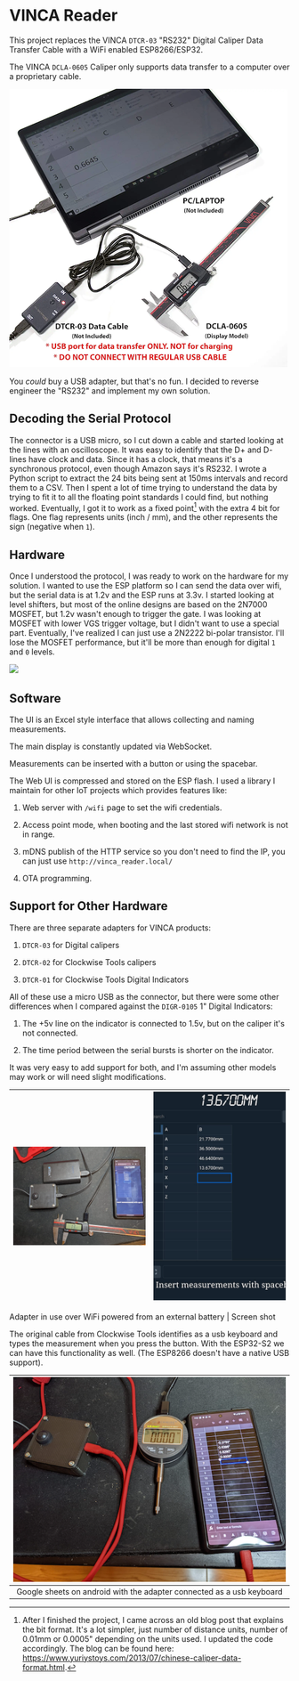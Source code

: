 # VINCA Reader

  

This project replaces the VINCA `DTCR-03` "RS232" Digital Caliper Data Transfer Cable with a WiFi enabled ESP8266/ESP32.

  

The VINCA `DCLA-0605` Caliper only supports data transfer to a computer over a proprietary cable.

![](assets/VincaDataCable.png)

  

You _could_ buy a USB adapter, but that's no fun. I decided to reverse engineer the "RS232" and implement my own solution.

  
  

## Decoding the Serial Protocol

  

The connector is a USB micro, so I cut down a cable and started looking at the lines with an oscilloscope. It was easy to identify that the D+ and D- lines have clock and data. Since it has a clock, that means it's a synchronous protocol, even though Amazon says it's RS232. I wrote a Python script to extract the 24 bits being sent at 150ms intervals and record them to a CSV. Then I spent a lot of time trying to understand the data by trying to fit it to all the floating point standards I could find, but nothing worked. Eventually, I got it to work as a fixed point[^1] with the extra 4 bit for flags. One flag represents units (inch / mm), and the other represents the sign (negative when `1`).

  

[^1]: After I finished the project, I came across an old blog post that explains the bit format. It's a lot simpler, just number of distance units, number of 0.01mm or 0.0005" depending on the units used. I updated the code accordingly. The blog can be found here: https://www.yuriystoys.com/2013/07/chinese-caliper-data-format.html.

  

## Hardware

  

Once I understood the protocol, I was ready to work on the hardware for my solution. I wanted to use the ESP platform so I can send the data over wifi, but the serial data is at 1.2v and the ESP runs at 3.3v. I started looking at level shifters, but most of the online designs are based on the 2N7000 MOSFET, but 1.2v wasn't enough to trigger the gate. I was looking at MOSFET with lower VGS trigger voltage, but I didn't want to use a special part. Eventually, I've realized I can just use a 2N2222 bi-polar transistor. I'll lose the MOSFET performance, but it'll be more than enough for digital `1` and `0` levels.

![](assets/circuit_diagram.svg)

  

## Software

  

The UI is an Excel style interface that allows collecting and naming measurements.

The main display is constantly updated via WebSocket. 

Measurements can be inserted with a button or using the spacebar.

  

The Web UI is compressed and stored on the ESP flash. I used a library I maintain for other IoT projects which provides features like:

  

1. Web server with `/wifi` page to set the wifi credentials.

2. Access point mode, when booting and the last stored wifi network is not in range.

3. mDNS publish of the HTTP service so you don't need to find the IP, you can just use `http://vinca_reader.local/`

4. OTA programming.

  

## Support for Other Hardware

  

There are three separate adapters for VINCA products:

1. `DTCR-03` for Digital calipers

2. `DTCR-02` for Clockwise Tools calipers 

3. `DTCR-01` for Clockwise Tools Digital Indicators

  

All of these use a micro USB as the connector, but there were some other differences when I compared against the `DIGR-0105` 1" Digital Indicators: 

  

1. The +5v line on the indicator is connected to 1.5v, but on the caliper it's not connected.

2. The time period between the serial bursts is shorter on the indicator.

  

It was very easy to add support for both, and I'm assuming other models may work or will need slight modifications.

  
  
  

![](/assets/VincaReaderConnected.png)|![](/assets/VincaReaderScreenshot.png)
:-------------------------:|:-------------------------:

Adapter in use over WiFi powered from an external battery | Screen shot


  

The original cable from Clockwise Tools identifies as a usb keyboard and types the measurement when you press the button. With the ESP32-S2 we can have this functionality as well. (The ESP8266 doesn't have a native USB support).

  
|![](/assets/VincaReaderAsUSBKeyboard.png)|
| :----------------------------------------: |
| Google sheets on android with the adapter connected as a usb keyboard |

  
